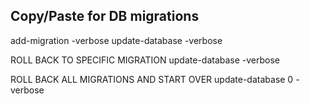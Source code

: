 ﻿## Copy/Paste for DB migrations
add-migration <Migration Name> -verbose
update-database -verbose

ROLL BACK TO SPECIFIC MIGRATION
update-database <migration name> -verbose 

ROLL BACK ALL MIGRATIONS AND START OVER
update-database 0 -verbose
